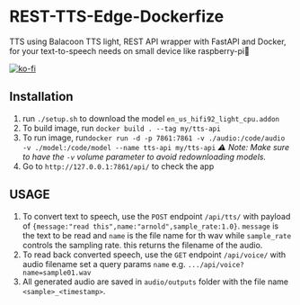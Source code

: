 # REST-TTS-Edge-Dockerfize
TTS using  Balacoon TTS light, REST API wrapper with FastAPI and Docker, for your text-to-speech needs on small device like raspberry-pi🤖

[![ko-fi](https://ko-fi.com/img/githubbutton_sm.svg)](https://ko-fi.com/S6S613677)

## Installation
1. run `./setup.sh` to download the model `en_us_hifi92_light_cpu.addon`
1. To build image, run `docker build . --tag my/tts-api`
1. To run image, run`docker run -d -p 7861:7861 -v ./audio:/code/audio -v ./model:/code/model --name tts-api my/tts-api`
*⚠️ Note: Make sure to have the `-v` volume parameter to avoid redownloading models.*
1. Go to `http://127.0.0.1:7861/api/` to check the app

## USAGE
1. To convert text to speech, use the `POST` endpoint `/api/tts/`
with payload of `{message:"read this",name:"arnold",sample_rate:1.0}`. `message` is the text to be read and `name` is the file name for th wav while `sample_rate` controls the sampling rate. this returns the filename of the audio.
1. To read back converted speech, use the `GET` endpoint `/api/voice/`
with audio filename set a query params `name`  e.g. `.../api/voice?name=sample01.wav`
1. All generated audio are saved in `audio/outputs` folder with the file name `<sample>_<timestamp>`.